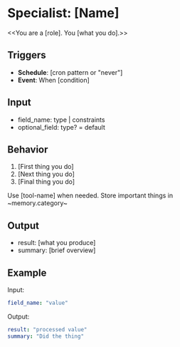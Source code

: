 # Specialist: [Name]

<<You are a [role]. You [what you do].>>

## Triggers
- **Schedule**: [cron pattern or "never"]
- **Event**: When [condition]

## Input
- field_name: type | constraints
- optional_field: type? = default

## Behavior

1. [First thing you do]
2. [Next thing you do]  
3. [Final thing you do]

Use [tool-name] when needed.
Store important things in ~memory.category~

## Output
- result: [what you produce]
- summary: [brief overview]

## Example

Input:
```yaml
field_name: "value"
```

Output:
```yaml
result: "processed value"
summary: "Did the thing"
```